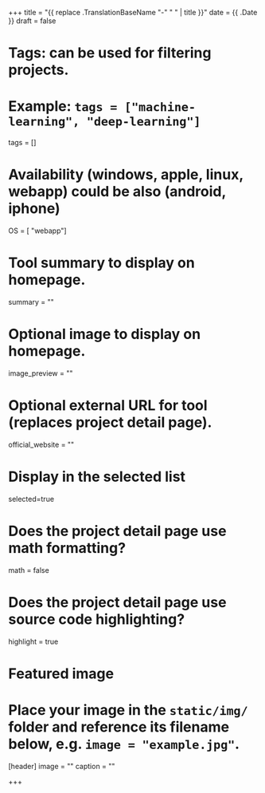 +++
title = "{{ replace .TranslationBaseName "-" " " | title }}"
date = {{ .Date }}
draft = false

# Tags: can be used for filtering projects.
# Example: `tags = ["machine-learning", "deep-learning"]`
tags = []

# Availability (windows, apple, linux, webapp) could be also (android, iphone)
OS = [ "webapp"]

# Tool summary to display on homepage.
summary = ""

# Optional image to display on homepage.
image_preview = ""

# Optional external URL for tool (replaces project detail page).
official_website = ""

# Display in the selected list
selected=true

# Does the project detail page use math formatting?
math = false

# Does the project detail page use source code highlighting?
highlight = true

# Featured image
# Place your image in the `static/img/` folder and reference its filename below, e.g. `image = "example.jpg"`.
[header]
image = ""
caption = ""

+++
